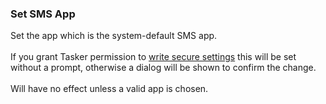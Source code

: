 ### Set SMS App

Set the app which is the system-default SMS app.\
\
If you grant Tasker permission to [write secure
settings](ah_secure_setting_grant.html) this will be set without a
prompt, otherwise a dialog will be shown to confirm the change.\
\
Will have no effect unless a valid app is chosen.
